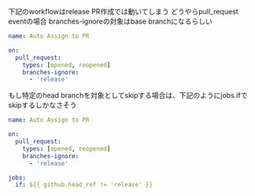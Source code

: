 下記のworkflowはrelease PR作成では動いてしまう
どうやらpull_request eventの場合 branches-ignoreの対象はbase branchになるらしい

```yml
name: Auto Assign to PR

on:
  pull_request:
    types: [opened, reopened]
    branches-ignore:
      - 'release'
```

もし特定のhead branchを対象としてskipする場合は、下記のようにjobs.ifでskipするしかなさそう

```yml
name: Auto Assign to PR

on:
  pull_request:
    types: [opened, reopened]
    branches-ignore:
      - 'release'

jobs:
  if: ${{ github.head_ref != 'release' }}
```
